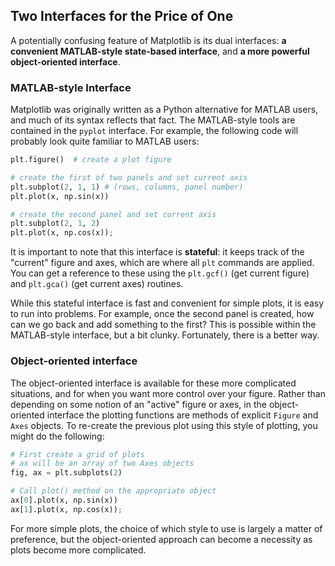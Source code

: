 ## Two Interfaces for the Price of One

A potentially confusing feature of Matplotlib is its dual interfaces: **a convenient MATLAB-style state-based interface**, and **a more powerful object-oriented interface**.

### MATLAB-style Interface

Matplotlib was originally written as a Python alternative for MATLAB users, and much of its syntax reflects that fact. The MATLAB-style tools are contained in the `pyplot` interface. For example, the following code will probably look quite familiar to MATLAB users:

```python
plt.figure()  # create a plot figure

# create the first of two panels and set current axis
plt.subplot(2, 1, 1) # (rows, columns, panel number)
plt.plot(x, np.sin(x))

# create the second panel and set current axis
plt.subplot(2, 1, 2)
plt.plot(x, np.cos(x));
```

It is important to note that this interface is **stateful**: it keeps track of the "current" figure and axes, which are where all `plt` commands are applied. You can get a reference to these using the `plt.gcf()` (get current figure) and `plt.gca()` (get current axes) routines.

While this stateful interface is fast and convenient for simple plots, it is easy to run into problems. For example, once the second panel is created, how can we go back and add something to the first? This is possible within the MATLAB-style interface, but a bit clunky. Fortunately, there is a better way.

### Object-oriented interface

The object-oriented interface is available for these more complicated situations, and for when you want more control over your figure. Rather than depending on some notion of an "active" figure or axes, in the object-oriented interface the plotting functions are methods of explicit `Figure` and `Axes` objects. To re-create the previous plot using this style of plotting, you might do the following:

```python
# First create a grid of plots
# ax will be an array of two Axes objects
fig, ax = plt.subplots(2)

# Call plot() method on the appropriate object
ax[0].plot(x, np.sin(x))
ax[1].plot(x, np.cos(x));
```

For more simple plots, the choice of which style to use is largely a matter of preference, but the object-oriented approach can become a necessity as plots become more complicated. 
